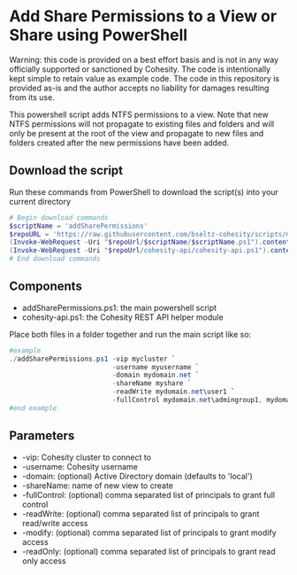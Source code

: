 # Add Share Permissions to a View or Share using PowerShell

Warning: this code is provided on a best effort basis and is not in any way officially supported or sanctioned by Cohesity. The code is intentionally kept simple to retain value as example code. The code in this repository is provided as-is and the author accepts no liability for damages resulting from its use.

This powershell script adds NTFS permissions to a view. Note that new NTFS permissions will not propagate to existing files and folders and will only be present at the root of the view and propagate to new files and folders created after the new permissions have been added.

## Download the script

Run these commands from PowerShell to download the script(s) into your current directory

```powershell
# Begin download commands
$scriptName = 'addSharePermissions'
$repoURL = 'https://raw.githubusercontent.com/bseltz-cohesity/scripts/master/powershell'
(Invoke-WebRequest -Uri "$repoUrl/$scriptName/$scriptName.ps1").content | Out-File "$scriptName.ps1"; (Get-Content "$scriptName.ps1") | Set-Content "$scriptName.ps1"
(Invoke-WebRequest -Uri "$repoUrl/cohesity-api/cohesity-api.ps1").content | Out-File cohesity-api.ps1; (Get-Content cohesity-api.ps1) | Set-Content cohesity-api.ps1
# End download commands
```

## Components

* addSharePermissions.ps1: the main powershell script
* cohesity-api.ps1: the Cohesity REST API helper module

Place both files in a folder together and run the main script like so:

```powershell
#example
./addSharePermissions.ps1 -vip mycluster `
                          -username myusername `
                          -domain mydomain.net `
                          -shareName myshare `
                          -readWrite mydomain.net\user1 `
                          -fullControl mydomain.net\admingroup1, mydomain.net\admingroup2
#end example
```

## Parameters

* -vip: Cohesity cluster to connect to
* -username: Cohesity username
* -domain: (optional) Active Directory domain (defaults to 'local')
* -shareName: name of new view to create
* -fullControl: (optional) comma separated list of principals to grant full control
* -readWrite: (optional) comma separated list of principals to grant read/write access
* -modify: (optional) comma separated list of principals to grant modify access
* -readOnly: (optional) comma separated list of principals to grant read only access
